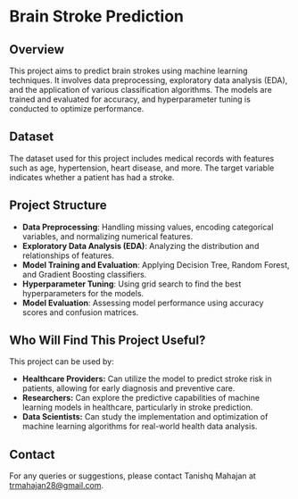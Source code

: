 # Brain Stroke Prediction

## Overview
This project aims to predict brain strokes using machine learning techniques. It involves data preprocessing, exploratory data analysis (EDA), and the application of various classification algorithms. The models are trained and evaluated for accuracy, and hyperparameter tuning is conducted to optimize performance.

## Dataset
The dataset used for this project includes medical records with features such as age, hypertension, heart disease, and more. The target variable indicates whether a patient has had a stroke.

## Project Structure
- **Data Preprocessing**: Handling missing values, encoding categorical variables, and normalizing numerical features.
- **Exploratory Data Analysis (EDA)**: Analyzing the distribution and relationships of features.
- **Model Training and Evaluation**: Applying Decision Tree, Random Forest, and Gradient Boosting classifiers.
- **Hyperparameter Tuning**: Using grid search to find the best hyperparameters for the models.
- **Model Evaluation**: Assessing model performance using accuracy scores and confusion matrices.

## Who Will Find This Project Useful?
This project can be used by:
- **Healthcare Providers:** Can utilize the model to predict stroke risk in patients, allowing for early diagnosis and preventive care.
- **Researchers:** Can explore the predictive capabilities of machine learning models in healthcare, particularly in stroke prediction.
- **Data Scientists:** Can study the implementation and optimization of machine learning algorithms for real-world health data analysis.

## Contact

For any queries or suggestions, please contact Tanishq Mahajan at trmahajan28@gmail.com.
